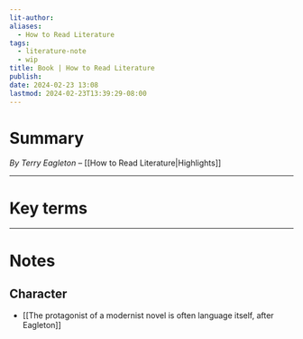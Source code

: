 ```yaml
---
lit-author: 
aliases:
  - How to Read Literature
tags:
  - literature-note
  - wip
title: Book | How to Read Literature
publish: 
date: 2024-02-23 13:08
lastmod: 2024-02-23T13:39:29-08:00
---
```

# Summary

*By Terry Eagleton* – [[How to Read Literature|Highlights]]

---
# Key terms

---
# Notes

## Character

- [[The protagonist of a modernist novel is often language itself, after Eagleton]]
